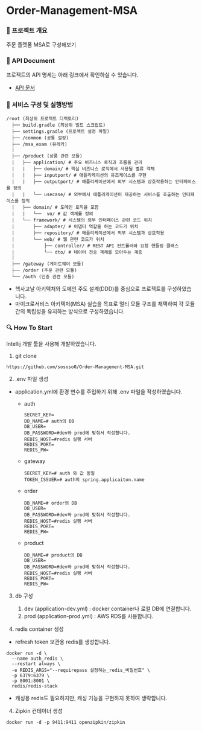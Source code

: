 # Order-Management-MSA 

### 🚀 프로젝트 개요

주문 플랫폼 MSA로 구성해보기 

### 📂 API Document

프로젝트의 API 명세는 아래 링크에서 확인하실 수 있습니다.

- [API 문서](https://fluttering-sponge-a4d.notion.site/API-14e1b4e6922f80cfb104db4a02b01018?pvs=4)

### 📄 서비스 구성 및 실행방법

```
/root (최상위 프로젝트 디렉토리)
  ├── build.gradle (최상위 빌드 스크립트)
  ├── settings.gradle (프로젝트 설정 파일)
  ├── /common (공통 설정)
  ├── /msa_exam (유레카)
  |
  ├── /product (상품 관련 모듈)
  |   ├── application/ # 주요 비즈니스 로직과 흐름을 관리
  |   |   ├── domain/ # 핵심 비즈니스 로직에서 사용될 벨류 객체
  |   |   ├── inputport/ # 애플리케이션의 유즈케이스를 구현
  |   |   ├── outputport/ # 애플리케이션에서 외부 시스템과 상호작용하는 인터페이스를 정의
  |   |   └── usecase/ # 외부에서 애플리케이션이 제공하는 서비스를 호출하는 인터페이스를 정의
  |   ├── domain/ # 도메인 로직을 포함
  |   |   └──  vo/ # 값 객체를 정의    
  |   └── framework/ # 시스템의 외부 인터페이스 관련 코드 위치
  |       ├── adapter/ # 어댑터 역할을 하는 코드가 위치
  |       ├── repository/ # 애플리케이션에서 외부 시스템과 상호작용
  |       └── web/ # 웹 관련 코드가 위치
  |           ├── controller/ # REST API 컨트롤러와 요청 핸들링 클래스
  |           └── dto/ # 데이터 전송 객체를 모아두는 계층
  |
  ├── /gateway (게이트웨이 모듈)
  ├── /order (주문 관련 모듈)
  └── /auth (인증 관련 모듈)
```

- 헥사고날 아키텍처와 도메인 주도 설계(DDD)를 중심으로 프로젝트를 구성하였습니다.
- 마이크로서비스 아키텍처(MSA) 실습을 목표로 멀티 모듈 구조를 채택하여 각 모듈 간의 독립성을 유지하는 방식으로 구성하였습니다. 

### 🔍 How To Start

Intellij 개발 툴을 사용해 개발하였습니다. 

1. git clone

```
https://github.com/sososo0/Order-Management-MSA.git
```

2. .env 파일 생성 

- application.yml에 환경 변수를 주입하기 위해 .env 파일을 작성하였습니다.

  - auth 
    ```
    SECRET_KEY=
    DB_NAME=# auth의 DB
    DB_USER=
    DB_PASSWORD=#dev와 prod에 맞춰서 작성합니다. 
    REDIS_HOST=#redis 실행 서버 
    REDIS_PORT=
    REDIS_PW=
    ```
  - gateway
    ```
    SECRET_KEY=# auth 와 값 동일 
    TOKEN_ISSUER=# auth의 spring.applicaiton.name
    ```
  - order 
    ```
    DB_NAME=# order의 DB
    DB_USER=
    DB_PASSWORD=#dev와 prod에 맞춰서 작성합니다. 
    REDIS_HOST=#redis 실행 서버 
    REDIS_PORT=
    REDIS_PW=
    ```
  - product 
    ```
    DB_NAME=# product의 DB
    DB_USER=
    DB_PASSWORD=#dev와 prod에 맞춰서 작성합니다. 
    REDIS_HOST=#redis 실행 서버 
    REDIS_PORT=
    REDIS_PW=
    ```

3. db 구성
    1) dev (application-dev.yml) : docker container나 로컬 DB에 연결합니다. 
    2) prod (application-prod.yml) : AWS RDS를 사용합니다. 

3. redis container 생성 

- refresh token 보관용 redis를 생성합니다. 

```
docker run -d \
  --name auth_redis \
  --restart always \
  -e REDIS_ARGS="--requirepass 설정하는_redis_비밀번호" \
  -p 6379:6379 \
  -p 8001:8001 \
  redis/redis-stack
```

- 캐싱용 redis도 필요하지만, 캐싱 기능을 구현하지 못하여 생략합니다.

4. Zipkin 컨테이너 생성

```
docker run -d -p 9411:9411 openzipkin/zipkin
```
